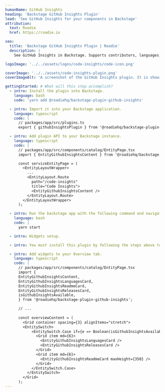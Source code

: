 ```yaml
---
humanName: GitHub Insights
heading: 'Backstage GitHub Insights Plugin'
lead: 'See GitHub Insights for your components in Backstage'
attribution:
  text: Roadie
  href: https://roadie.io

seo:
  title: 'Backstage GitHub Insights Plugin | Roadie'
  description: |
    See GitHub Insights in Backstage. Supports contributors, languages, readme and releases.

logoImage: '../../assets/logos/code-insights/code-icon.png'

coverImage: '../../assets/code-insights-plugin.png'
coverImageAlt: 'A screenshot of the GitHub Insights plugin. It is showing a code details for a sample component.'

gettingStarted: # What will this step accomplish?
  - intro: Install the plugin into Backstage.
    language: bash
    code: 'yarn add @roadiehq/backstage-plugin-github-insights'

  - intro: Import it into your Backstage application.
    language: typescript
    code: |
      // packages/app/src/plugins.ts
      export { githubInsightsPlugin } from '@roadiehq/backstage-plugin-github-insights';

  - intro: Add plugin API to your Backstage instance.
    language: typescript
    code: |
      // packages/app/src/components/catalog/EntityPage.tsx
      import { EntityGithubInsightsContent } from '@roadiehq/backstage-plugin-github-insights';

      const serviceEntityPage = (
        <EntityLayoutWrapper>
          ...
          <EntityLayout.Route 
            path="/code-insights"
            title="Code Insights">
            <EntityGithubInsightsContent />
          </EntityLayout.Route>
        </EntityLayoutWrapper>
      );

  - intro: Run the backstage app with the following command and navigate to the services tab.
    language: bash
    code: |
      yarn start

  - intro: Widgets setup.

  - intro: You must install this plugin by following the steps above to add the widgets to your Overview. You might add only selected widgets or all of them.

  - intro: Add widgets to your Overview tab.
    language: typescript
    code: |
      // packages/app/src/components/catalog/EntityPage.tsx
      import {
      EntityGithubInsightsContent,
      EntityGithubInsightsLanguagesCard,
      EntityGithubInsightsReadmeCard,
      EntityGithubInsightsReleasesCard,
      isGithubInsightsAvailable,
      } from '@roadiehq/backstage-plugin-github-insights';

      // ...
      
      const overviewContent = (
        <Grid container spacing={3} alignItems="stretch">
        <EntitySwitch>
            <EntitySwitch.Case if={e => Boolean(isGithubInsightsAvailable(e))}>
              <Grid item md={6}>
                <EntityGithubInsightsLanguagesCard />
                <EntityGithubInsightsReleasesCard />
              </Grid>
              <Grid item md={6}>
                <EntityGithubInsightsReadmeCard maxHeight={350} />
              </Grid>
            </EntitySwitch.Case>
          </EntitySwitch>
        </Grid>
      );
---
```

